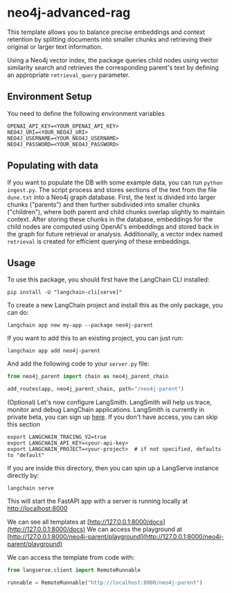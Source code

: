 # neo4j-advanced-rag

This template allows you to balance precise embeddings and context retention by splitting documents into smaller chunks and retrieving their original or larger text information. 

Using a Neo4j vector index, the package queries child nodes using vector similarity search and retrieves the corresponding parent's text by defining an appropriate `retrieval_query` parameter.

## Environment Setup

You need to define the following environment variables

```
OPENAI_API_KEY=<YOUR_OPENAI_API_KEY>
NEO4J_URI=<YOUR_NEO4J_URI>
NEO4J_USERNAME=<YOUR_NEO4J_USERNAME>
NEO4J_PASSWORD=<YOUR_NEO4J_PASSWORD>
```

## Populating with data

If you want to populate the DB with some example data, you can run `python ingest.py`.
The script process and stores sections of the text from the file `dune.txt` into a Neo4j graph database.
First, the text is divided into larger chunks ("parents") and then further subdivided into smaller chunks ("children"), where both parent and child chunks overlap slightly to maintain context.
After storing these chunks in the database, embeddings for the child nodes are computed using OpenAI's embeddings and stored back in the graph for future retrieval or analysis.
Additionally, a vector index named `retrieval` is created for efficient querying of these embeddings.


## Usage

To use this package, you should first have the LangChain CLI installed:

```shell
pip install -U "langchain-cli[serve]"
```

To create a new LangChain project and install this as the only package, you can do:

```shell
langchain app new my-app --package neo4j-parent
```

If you want to add this to an existing project, you can just run:

```shell
langchain app add neo4j-parent
```

And add the following code to your `server.py` file:
```python
from neo4j_parent import chain as neo4j_parent_chain

add_routes(app, neo4j_parent_chain, path="/neo4j-parent")
```

(Optional) Let's now configure LangSmith. 
LangSmith will help us trace, monitor and debug LangChain applications. 
LangSmith is currently in private beta, you can sign up [here](https://smith.langchain.com/). 
If you don't have access, you can skip this section

```shell
export LANGCHAIN_TRACING_V2=true
export LANGCHAIN_API_KEY=<your-api-key>
export LANGCHAIN_PROJECT=<your-project>  # if not specified, defaults to "default"
```

If you are inside this directory, then you can spin up a LangServe instance directly by:

```shell
langchain serve
```

This will start the FastAPI app with a server is running locally at 
[http://localhost:8000](http://localhost:8000)

We can see all templates at [http://127.0.0.1:8000/docs](http://127.0.0.1:8000/docs)
We can access the playground at [http://127.0.0.1:8000/neo4j-parent/playground](http://127.0.0.1:8000/neo4j-parent/playground)  

We can access the template from code with:

```python
from langserve.client import RemoteRunnable

runnable = RemoteRunnable("http://localhost:8000/neo4j-parent")
```
